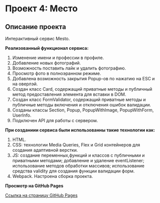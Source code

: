 # **Проект 4: Место**

## **Описание проекта**

Интерактивный сервис Mesto.

**Реализованный функционал сервиса:**
1. Изменение имени и профессии в профиле.
2. Добавление новых фотографий.
3. Возможность поставить лайк и удалить фотографию.
4. Просмотр фото в полноэранном режиме.
5. Добавлена возможность закрытия Popup-ов по нажатию на ESC и на оверлэй.
6. Создан класс Card, содержащий приватные методы и публичный метод предоставления элемента для вставки в DOM.
7. Создан класс FormValidator, содержащий приватные методы и публичные методы включения и отключения ошибок валидации.
8. Созданы классы Section, Popup, PopupWithImage, PopupWithForm, UserInfo.
9. Подключен API для работы с сервером.

**При созданиии сервиса были использованны такие технологии как:**
1. HTML.
2. CSS: технологии Media Queries, Flex и Grid контейнеров для создания адаптивной верстки.
3. JS: создание переменных,функций и классов с публичными и приватными методами; добавление и удаление eventListener; использование методов обработки массивов; использование средства validity для создания функции валидации форм.
4. Webpack. Настроена сборка проекта.

**Просмотр на GitHub Pages**

[Ссылка на страницу GitHub Pages](https://khantagiev.github.io/mesto/index.html)
